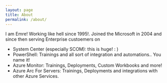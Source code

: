 ```yaml
---
layout: page
title: About
permalink: /about/
---
```


I am Emre! Working like hell since 1995!. Joined the Microsoft in 2004 and since then serving Enterprise custoemers on 
- System Center (especially SCOM): this is huge! : ) 
- PowerShell: Trainings and all sort of integration and automations.. You name it!
- Azure Monitor: Trainings, Deployments, Custom Workbooks and more!
- Azure Arc For Servers: Trainings, Deployments and integrations with other Azure Services. 
